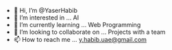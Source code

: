 - 👋 Hi, I’m @YaserHabib
- 👀 I’m interested in ... AI
- 🌱 I’m currently learning ... Web Programming
- 💞️ I’m looking to collaborate on ... Projects with a team
- 📫 How to reach me ... y.habib.uae@gmail.com

<!---
YaserHabib/YaserHabib is a ✨ special ✨ repository because its `README.md` (this file) appears on your GitHub profile.
You can click the Preview link to take a look at your changes.
--->

